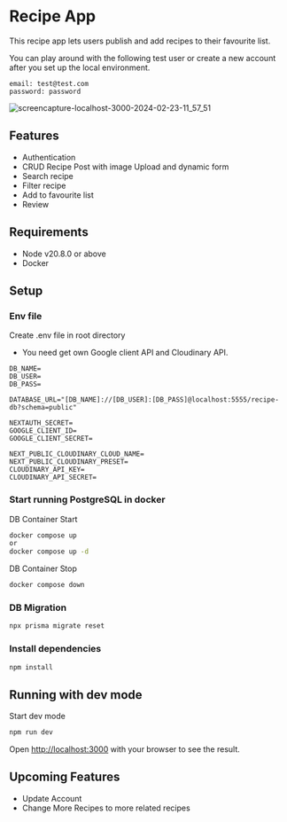 # Recipe App

This recipe app lets users publish and add recipes to their favourite list.

You can play around with the following test user or create a new account after you set up the local environment.

```
email: test@test.com
password: password
```

![screencapture-localhost-3000-2024-02-23-11_57_51](https://github.com/kanatagu/recipe-app/assets/66394413/6633928b-6a52-4c18-a9d3-5a7ae898f941)

## Features

- Authentication
- CRUD Recipe Post with image Upload and dynamic form
- Search recipe
- Filter recipe
- Add to favourite list
- Review

## Requirements

- Node v20.8.0 or above
- Docker

## Setup

### Env file

Create .env file in root directory

- You need get own Google client API and Cloudinary API.

```
DB_NAME=
DB_USER=
DB_PASS=

DATABASE_URL="[DB_NAME]://[DB_USER]:[DB_PASS]@localhost:5555/recipe-db?schema=public"

NEXTAUTH_SECRET=
GOOGLE_CLIENT_ID=
GOOGLE_CLIENT_SECRET=

NEXT_PUBLIC_CLOUDINARY_CLOUD_NAME=
NEXT_PUBLIC_CLOUDINARY_PRESET=
CLOUDINARY_API_KEY=
CLOUDINARY_API_SECRET=
```

### Start running PostgreSQL in docker

DB Container Start

```bash
docker compose up
or
docker compose up -d
```

DB Container Stop

```bash
docker compose down
```

### DB Migration

```bash
npx prisma migrate reset
```

### Install dependencies

```bash
npm install
```

## Running with dev mode

Start dev mode

```bash
npm run dev
```

Open [http://localhost:3000](http://localhost:3000) with your browser to see the result.

## Upcoming Features

- Update Account
- Change More Recipes to more related recipes
